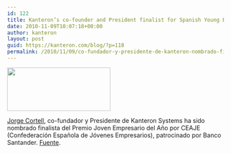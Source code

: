 ```yaml
---
id: 122
title: Kanteron’s co-founder and President finalist for Spanish Young Businessman of the Year Award
date: 2010-11-09T10:07:18+00:00
author: kanteron
layout: post
guid: https://kanteron.com/blog/?p=118
permalink: /2010/11/09/co-fundador-y-presidente-de-kanteron-nombrado-finalista-del-premio-joven-empresario-del-ano/
---
```

<img alt="" src="https://farm6.static.flickr.com/5006/5273722824_68d96a6821_m.jpg" title="Media presentation" class="aligncenter" width="240" height="101" />
  
<a title="Jorge Cortell con el Príncipe de Asturias D. Felipe de Borbón" href="https://www.premiojovenempresario.es/images/smilies/img_7369a.jpg" target="_blank">Jorge Cortell</a>, co-fundador y Presidente de Kanteron Systems ha sido nombrado finalista del Premio Joven Empresario del Año por CEAJE (Confederación Española de Jóvenes Empresarios), patrocinado por Banco Santander. <a title="https://www.premiojovenempresario.es/index.php/premio-2010/finalistas" href="https://www.premiojovenempresario.es/index.php/premio-2010/finalistas" target="_blank">Fuente</a>.